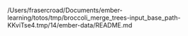 /Users/frasercroad/Documents/ember-learning/totos/tmp/broccoli_merge_trees-input_base_path-KKviTse4.tmp/14/ember-data/README.md